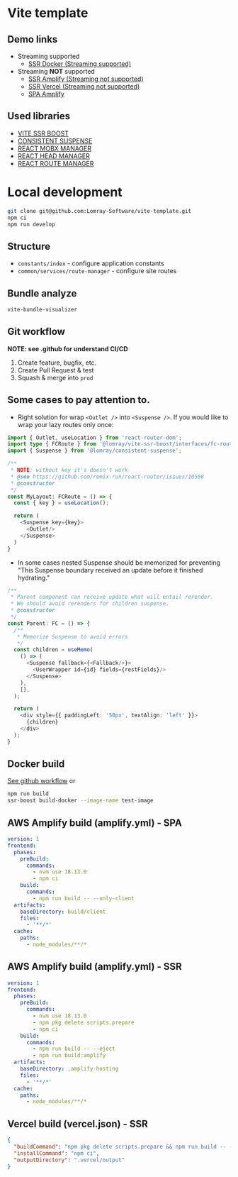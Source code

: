 # Vite template

## Demo links
 - Streaming supported
   - [SSR Docker (Streaming supported)](https://vite-template.lomray.com/)
 - Streaming **NOT** supported
   - [SSR Amplify (Streaming not supported)](https://prod.d947n8vxd7uac.amplifyapp.com/)  
   - [SSR Vercel (Streaming not supported)](https://vite-template-three.vercel.app/)  
   - [SPA Amplify](https://prod.d2fyemmi74bwx3.amplifyapp.com/)

## Used libraries
 - [VITE SSR BOOST](https://github.com/Lomray-Software/vite-ssr-boost)
 - [CONSISTENT SUSPENSE](https://github.com/Lomray-Software/consistent-suspense)
 - [REACT MOBX MANAGER](https://github.com/Lomray-Software/react-mobx-manager)
 - [REACT HEAD MANAGER](https://github.com/Lomray-Software/react-head-manager)
 - [REACT ROUTE MANAGER](https://github.com/Lomray-Software/react-route-manager)

# Local development

```bash
git clone git@github.com:Lomray-Software/vite-template.git
npm ci
npm run develop
```

## Structure
- `constants/index` - configure application constants
- `common/services/route-manager` - configure site routes

## Bundle analyze
```bash
vite-bundle-visualizer
```

## Git workflow
__NOTE: see .github for understand CI/CD__
1. Create feature, bugfix, etc.
2. Create Pull Request & test
3. Squash & merge into `prod`

## Some cases to pay attention to.
 - Right solution for wrap `<Outlet />` into `<Suspense />`. If you would like to wrap your lazy routes only once:
```typescript jsx
import { Outlet, useLocation } from 'react-router-dom';
import type { FCRoute } from '@lomray/vite-ssr-boost/interfaces/fc-route';
import { Suspense } from '@lomray/consistent-suspense';

/**
 * NOTE: without key it's doesn't work
 * @see https://github.com/remix-run/react-router/issues/10568
 * @constructor
 */
const MyLayout: FCRoute = () => {
  const { key } = useLocation();

  return (
    <Suspense key={key}>
      <Outlet/>
    </Suspense>
  )
}
```

- In some cases nested Suspense should be memorized for preventing "This Suspense boundary received an update before it finished hydrating."
```typescript jsx
/**
 * Parent component can receive update what will entail rerender.
 * We should avoid rerenders for children suspense. 
 * @constructor
 */
const Parent: FC = () => {
  /**
   * Memorize Suspense to avoid errors
   */
  const children = useMemo(
    () => (
      <Suspense fallback={<Fallback/>}>
        <UserWrapper id={id} fields={restFields}/>
      </Suspense>
    ),
    [],
  );

  return (
    <div style={{ paddingLeft: '50px', textAlign: 'left' }}>
      {children}
    </div>
  );
}
```

## Docker build
[See github workflow](.github/workflows/release.yml) or
```bash
npm run build
ssr-boost build-docker --image-name test-image
```

## AWS Amplify build (amplify.yml) - SPA
```yaml
version: 1
frontend:
  phases:
    preBuild:
      commands:
        - nvm use 18.13.0
        - npm ci
    build:
      commands:
        - npm run build -- --only-client
  artifacts:
    baseDirectory: build/client
    files:
      - '**/*'
  cache:
    paths:
      - node_modules/**/*
```

## AWS Amplify build (amplify.yml) - SSR
```yaml
version: 1
frontend:
  phases:
    preBuild:
      commands:
        - nvm use 18.13.0
        - npm pkg delete scripts.prepare
        - npm ci
    build:
      commands:
        - npm run build -- --eject
        - npm run build:amplify
  artifacts:
    baseDirectory: .amplify-hosting
    files:
      - '**/*'
  cache:
    paths:
      - node_modules/**/*
```

## Vercel build (vercel.json) - SSR
```json
{
  "buildCommand": "npm pkg delete scripts.prepare && npm run build -- --serverless && npm run build:vercel",
  "installCommand": "npm ci",
  "outputDirectory": ".vercel/output"
}
```
